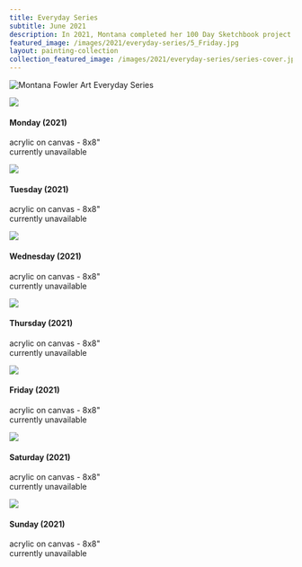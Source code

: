 ```yaml
---
title: Everyday Series
subtitle: June 2021
description: In 2021, Montana completed her 100 Day Sketchbook project where she developed a daily art practice.  Making art every day, even if just for a few minutes, taught her that showing up makes all the difference.  Out of that 100 Sketchbook Day Project came these seven 8x8" mini abstract paintings, and it felt fitting to name them after the days of the week. 
featured_image: /images/2021/everyday-series/5_Friday.jpg
layout: painting-collection
collection_featured_image: /images/2021/everyday-series/series-cover.jpg
---
```


![Montana Fowler Art Everyday Series](/website/images/2021/everyday-series/series-cover.jpg)

<!-- Monday Painting -->
<div class="container-1">
  <div class="box-image-left">
    <img src="/website/images/2021/everyday-series/1_Monday.jpg">
  </div>
  <div class="box-description-right">
    <h4>Monday (2021)</h4>
    <p>acrylic on canvas -  
    	8x8" <br>
    currently unavailable</p>
  </div>
</div>

<!-- Tuesday Painting -->
<div class="container-1">
  <div class="box-image-right">
    <img src="/website/images/2021/everyday-series/2_Tuesday.jpg">
  </div>
  <div class="box-description-left">
    <h4>Tuesday (2021)</h4>
    <p>acrylic on canvas -  
    	8x8" <br>
    currently unavailable</p>
  </div>
</div>

<!-- Wednesday Painting -->
<div class="container-1">
  <div class="box-image-left">
    <img src="/website/images/2021/everyday-series/3_Wednesday.jpg">
  </div>
  <div class="box-description-right">
    <h4>Wednesday (2021)</h4>
    <p>acrylic on canvas -  
    	8x8" <br>
    currently unavailable</p>
  </div>
</div>

<!-- Thursday Painting -->
<div class="container-1">
  <div class="box-image-right">
    <img src="/website/images/2021/everyday-series/4_Thursday.jpg">
  </div>
  <div class="box-description-left">
    <h4>Thursday (2021)</h4>
    <p>acrylic on canvas -  
    	8x8" <br>
    currently unavailable</p>
  </div>
</div>

<!-- Friday Painting -->
<div class="container-1">
  <div class="box-image-left">
    <img src="/website/images/2021/everyday-series/5_Friday.jpg">
  </div>
  <div class="box-description-right">
    <h4>Friday (2021)</h4>
    <p>acrylic on canvas -  
    	8x8" <br>
    currently unavailable</p>
  </div>
</div>

<!-- Saturday Painting -->
<div class="container-1">
  <div class="box-image-right">
    <img src="/website/images/2021/everyday-series/6_Saturday.jpg">
  </div>
  <div class="box-description-left">
    <h4>Saturday (2021)</h4>
    <p>acrylic on canvas -  
    	8x8" <br>
    currently unavailable</p>
  </div>
</div>

<!-- Sunday Painting -->
<div class="container-1">
  <div class="box-image-left">
    <img src="/website/images/2021/everyday-series/7_Sunday.jpg">
  </div>
  <div class="box-description-right">
    <h4>Sunday (2021)</h4>
    <p>acrylic on canvas -  
    	8x8" <br>
    currently unavailable</p>
  </div>
</div>


